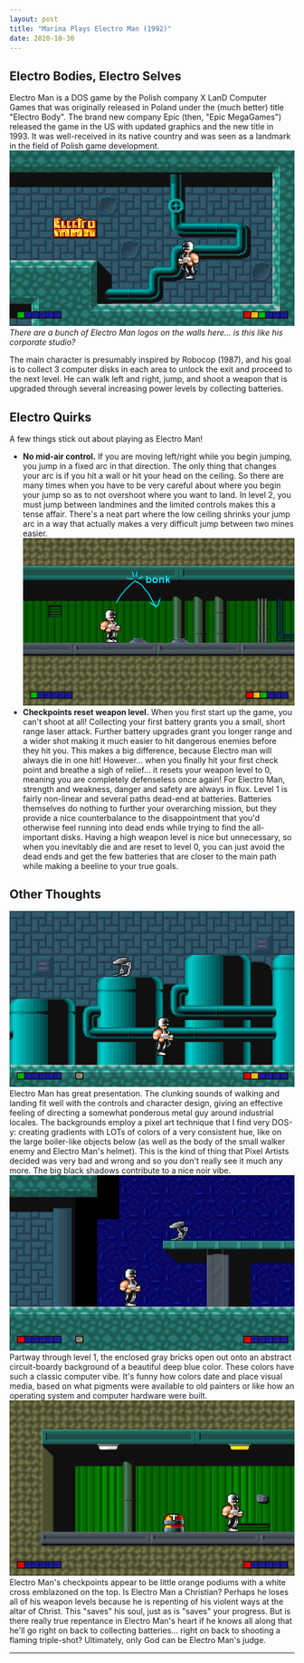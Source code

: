 ```yaml
---
layout: post
title: "Marina Plays Electro Man (1992)"
date: 2020-10-30
---
```


## Electro Bodies, Electro Selves
Electro Man is a DOS game by the Polish company X LanD Computer Games that was originally released in Poland under the (much better) title "Electro Body". The brand new company Epic (then, "Epic MegaGames") released the game in the US with updated graphics and the new title in 1993. It was well-received in its native country and was seen as a landmark in the field of Polish game development.
![Electro Man in a blue cavern with a gray brick background and a blue industrial pipe. There's a bright yellow Electro Man logo on the wall](/images/electroman0.png "Electro Man screenshot 1")
*There are a bunch of Electro Man logos on the walls here... is this like his corporate studio?*

The main character is presumably inspired by Robocop (1987), and his goal is to collect 3 computer disks in each area to unlock the exit and proceed to the next level. He can walk left and right, jump, and shoot a weapon that is upgraded through several increasing power levels by collecting batteries.

## Electro Quirks
A few things stick out about playing as Electro Man!
* **No mid-air control.** If you are moving left/right while you begin jumping, you jump in a fixed arc in that direction. The only thing that changes your arc is if you hit a wall or hit your head on the ceiling. So there are many times when you have to be very careful about where you begin your jump so as to not overshoot where you want to land. In level 2, you must jump between landmines and the limited controls makes this a tense affair. There's a neat part where the low ceiling shrinks your jump arc in a way that actually makes a very difficult jump between two mines easier.
![Electro Man in a brown rock cave with corrugated green walls. There are two land mines close together on the ground with an arrow showing how you'll bonk your head if you jump](/images/electroman3.png "Electro Man screenshot 2")
* **Checkpoints reset weapon level.** When you first start up the game, you can't shoot at all! Collecting your first battery grants you a small, short range laser attack. Further battery upgrades grant you longer range and a wider shot making it much easier to hit dangerous enemies before they hit you. This makes a big difference, because Electro man will always die in one hit! However... when you finally hit your first check point and breathe a sigh of relief... it resets your weapon level to 0, meaning you are completely defenseless once again! For Electro Man, strength and weakness, danger and safety are always in flux. Level 1 is fairly non-linear and several paths dead-end at batteries. Batteries themselves do nothing to further your overarching mission, but they provide a nice counterbalance to the disappointment that you'd otherwise feel running into dead ends while trying to find the all-important disks. Having a high weapon level is nice but unnecessary, so when you inevitably die and are reset to level 0, you can just avoid the dead ends and get the few batteries that are closer to the main path while making a beeline to your true goals.

## Other Thoughts
![Electro Man in predominately blue level 1. There are large cylindrical tanks with gradient shading](/images/electroman1.png "Electro Man screenshot 3")
Electro Man has great presentation. The clunking sounds of walking and landing fit well with the controls and character design, giving an effective feeling of directing a somewhat ponderous metal guy around industrial locales. The backgrounds employ a pixel art technique that I find very DOS-y: creating gradients with LOTs of colors of a very consistent hue, like on the large boiler-like objects below (as well as the body of the small walker enemy and Electro Man's helmet). This is the kind of thing that Pixel Artists decided was very bad and wrong and so you don't really see it much any more. The big black shadows contribute to a nice noir vibe.
![Electro Man approaching the deep blue area](/images/electroman4.png "Electro Man screenshot 4")
Partway through level 1, the enclosed gray bricks open out onto an abstract circuit-boardy background of a beautiful deep blue color. These colors have such a classic computer vibe. It's funny how colors date and place visual media, based on what pigments were available to old painters or like how an operating system and computer hardware were built.
![Electro Man next to a checkpoint](/images/electroman2.png "Electro Man screenshot 5")
Electro Man's checkpoints appear to be little orange podiums with a white cross emblazoned on the top. Is Electro Man a Christian? Perhaps he loses all of his weapon levels because he is repenting of his violent ways at the altar of Christ. This "saves" his soul, just as is "saves" your progress. But is there really true repentance in Electro Man's heart if he knows all along that he'll go right on back to collecting batteries... right on back to shooting a flaming triple-shot? Ultimately, only God can be Electro Man's judge.

<hr>